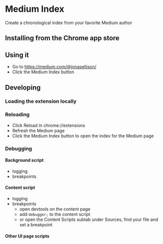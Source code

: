 # Medium Index

Create a chronological index from your favorite Medium author

## Installing from the Chrome app store

## Using it

- Go to https://medium.com/@jonasellison/
- Click the Medium Index button

## Developing

### Loading the extension locally

### Reloading

- Click Reload in chrome://extensions
- Refresh the Medium page
- Click the Medium Index button to open the index for the Medium page

### Debugging

#### Background script

- logging
- breakpoints

#### Content script

- logging
- breakpoints
    - open devtools on the content page
    - add `debugger;` to the content script
    - or open the Content Scripts subtab under Sources, find your file and set a breakpoint

#### Other UI page scripts


